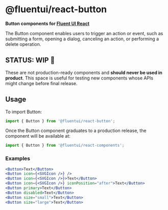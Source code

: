 # @fluentui/react-button

**Button components for [Fluent UI React](https://developer.microsoft.com/en-us/fluentui)**

The Button component enables users to trigger an action or event, such as submitting a form, opening a dialog, canceling an action, or performing a delete operation.

## STATUS: WIP 🚧

These are not production-ready components and **should never be used in product**. This space is useful for testing new components whose APIs might change before final release.

## Usage

To import Button:

```js
import { Button } from '@fluentui/react-button';
```

Once the Button component graduates to a production release, the component will be available at:

```js
import { Button } from '@fluentui/react-components';
```

### Examples

```jsx
<Button>Text</Button>
<Button icon={<SVGIcon />} />
<Button icon={<SVGIcon />}>Text</Button>
<Button icon={<SVGIcon />} iconPosition="after">Text</Button>
<Button primary>Text</Button>
<Button disabled>Text</Button>
<Button size="small">Text</Button>
<Button size="large">Text</Button>
```
